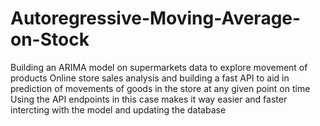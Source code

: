 # Autoregressive-Moving-Average-on-Stock
Building an ARIMA model on supermarkets data to explore movement of products
Online store sales analysis and building a fast API to aid in prediction of movements of goods in the store at any given point on time
Using the API endpoints in this case makes it way easier and faster intercting with the model and updating the database

